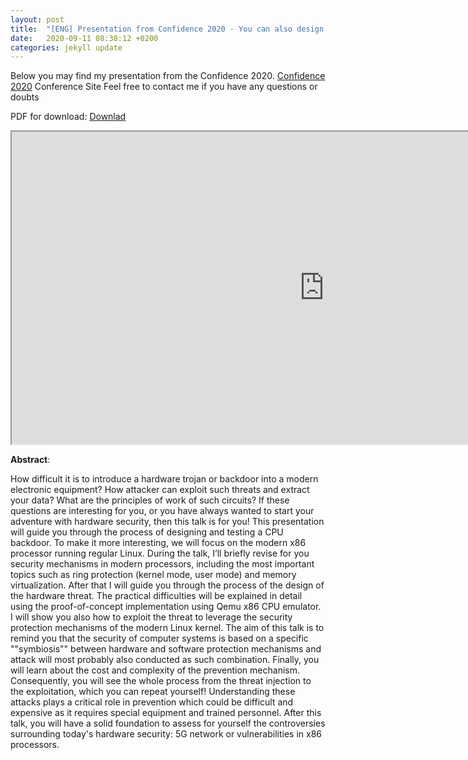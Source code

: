 ```yaml
---
layout: post
title:  "[ENG] Presentation from Confidence 2020 - You can also design and test your hardware trojan! Exploiting a CPU Backdoor for x86 Architecture."
date:   2020-09-11 08:38:12 +0200
categories: jekyll update
---
```

Below you may find my presentation from the Confidence 2020.
[Confidence 2020](https://confidence-conference.org/lecture.html#id=61981) Conference Site
Feel free to contact me if you have any questions or doubts   

PDF for download: [Downlad](/download/akostrzewa_confidence2020.pdf) 

<iframe src="https://drive.google.com/file/d/1I_hTNdn-2h9GA6MBxki7SRlK56h53MfK/preview" width="1000" height="500"></iframe>

  

**Abstract**:

How difficult it is to introduce a hardware trojan or backdoor into a modern electronic equipment? How attacker can exploit such threats and extract your data? What are the principles of work of such circuits? If these questions are interesting for you, or you have always wanted to start your adventure with hardware security, then this talk is for you! This presentation will guide you through the process of designing and testing a CPU backdoor. To make it more interesting, we will focus on the modern x86 processor running regular Linux. During the talk, I’ll briefly revise for you security mechanisms in modern processors, including the most important topics such as ring protection (kernel mode, user mode) and memory virtualization. After that I will guide you through the process of the design of the hardware threat. The practical difficulties will be explained in detail using the proof-of-concept implementation using Qemu x86 CPU emulator. I will show you also how to exploit the threat to leverage the security protection mechanisms of the modern Linux kernel. The aim of this talk is to remind you that the security of computer systems is based on a specific ""symbiosis"" between hardware and software protection mechanisms and attack will most probably also conducted as such combination. Finally, you will learn about the cost and complexity of the prevention mechanism. Consequently, you will see the whole process from the threat injection to the exploitation, which you can repeat yourself! Understanding these attacks plays a critical role in prevention which could be difficult and expensive as it requires special equipment and trained personnel. After this talk, you will have a solid foundation to assess for yourself the controversies surrounding today's hardware security: 5G network or vulnerabilities in x86 processors.

